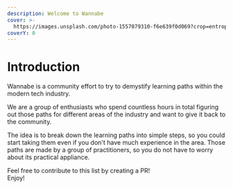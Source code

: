 ```yaml
---
description: Welcome to Wannabe
cover: >-
  https://images.unsplash.com/photo-1557079310-f6e639f0d069?crop=entropy&cs=tinysrgb&fm=jpg&ixid=MnwxOTcwMjR8MHwxfHNlYXJjaHwzfHxzcHJvdXR8ZW58MHx8fHwxNjc3ODQzODUx&ixlib=rb-4.0.3&q=80
coverY: 0
---
```


# Introduction

Wannabe is a community effort to try to demystify learning paths within the modern tech industry.

We are a group of enthusiasts who spend countless hours in total figuring out those paths for different areas of the industry and want to give it back to the community.

The idea is to break down the learning paths into simple steps, so you could start taking them even if you don't have much experience in the area. Those paths are made by a group of practitioners, so you do not have to worry about its practical appliance.

Feel free to contribute to this list by creating a PR!\
Enjoy!
